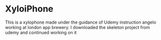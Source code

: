 # XyloiPhone
This is a xylophone made under the guidance of Udemy instruction angelo working at london app brewery. I downloaded the skeleton project from udemy and continued working on it
